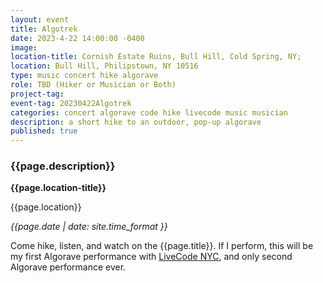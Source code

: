```yaml
---
layout: event
title: Algotrek
date: 2023-4-22 14:00:00 -0400
image: 
location-title: Cornish Estate Ruins, Bull Hill, Cold Spring, NY; 
location: Bull Hill, Philipstown, NY 10516
type: music concert hike algorave
role: TBD (Hiker or Musician or Both)
project-tag:
event-tag: 20230422Algotrek
categories: concert algorave code hike livecode music musician
description: a short hike to an outdoor, pop-up algorave
published: true
---
```

### {{page.description}}

**{{page.location-title}}**

{{page.location}}

*{{page.date | date: site.time_format }}*

Come hike, listen, and watch on the {{page.title}}. If I perform, this will be my first Algorave performance with [LiveCode NYC](https://livecode.nyc), and only second Algorave performance ever. 

